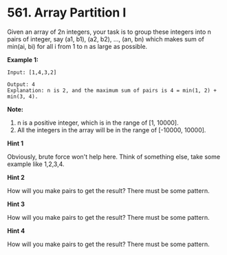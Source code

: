 # 561. Array Partition I

Given an array of 2n integers, your task is to group these integers into n
pairs of integer, say (a1, b1), (a2, b2), ..., (an, bn) which makes sum of
min(ai, bi) for all i from 1 to n as large as possible.

__Example 1:__

```
Input: [1,4,3,2]

Output: 4
Explanation: n is 2, and the maximum sum of pairs is 4 = min(1, 2) + min(3, 4).
```

__Note:__

1. n is a positive integer, which is in the range of [1, 10000].
2. All the integers in the array will be in the range of [-10000, 10000].


__Hint 1__

Obviously, brute force won't help here. Think of something else, take some
example like 1,2,3,4.

__Hint 2__

How will you make pairs to get the result? There must be some pattern.

__Hint 3__

How will you make pairs to get the result? There must be some pattern.

__Hint 4__

How will you make pairs to get the result? There must be some pattern.
